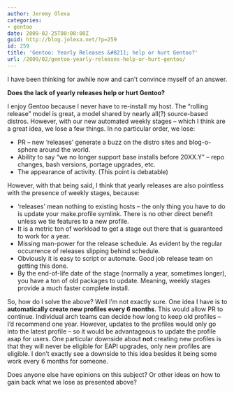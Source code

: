 ```yaml
---
author: Jeremy Olexa
categories:
- gentoo
date: 2009-02-25T00:00:00Z
guid: http://blog.jolexa.net/?p=259
id: 259
title: 'Gentoo: Yearly Releases &#8211; help or hurt Gentoo?'
url: /2009/02/gentoo-yearly-releases-help-or-hurt-gentoo/
---
```


I have been thinking for awhile now and can&#8217;t convince myself of an answer.

**Does the lack of yearly releases help or hurt Gentoo?**

I enjoy Gentoo because I never have to re-install my host. The &#8220;rolling release&#8221; model is great, a model shared by nearly all(?) source-based distros. However, with our new automated weekly stages &#8211; which I think are a great idea, we lose a few things. In no particular order, we lose:

  * PR &#8211; new &#8216;releases&#8217; generate a buzz on the distro sites and blog-o-sphere around the world.
  * Ability to say &#8220;we no longer support base installs before 20XX.Y&#8221; &#8211; repo changes, bash versions, portage upgrades, etc.
  * The appearance of activity. (This point is debatable)

However, with that being said, I think that yearly releases are also pointless with the presence of weekly stages, because:

  * &#8216;releases&#8217; mean nothing to existing hosts &#8211; the only thing you have to do is update your make.profile symlink. There is no other direct benefit unless we tie features to a new profile.
  * It is a metric ton of workload to get a stage out there that is guaranteed to work for a year.
  * Missing man-power for the release schedule. As evident by the regular occurrence of releases slipping behind schedule.
  * Obviously it is easy to script or automate. Good job release team on getting this done.
  * By the end-of-life date of the stage (normally a year, sometimes longer), you have a ton of old packages to update. Meaning, weekly stages provide a much faster complete install.

So, how do I solve the above? Well I&#8217;m not exactly sure. One idea I have is to **automatically create new profiles every 6 months**. This would allow PR to continue. Individual arch teams can decide how long to keep old profiles &#8211; I&#8217;d recommend one year. However, updates to the profiles would only go into the latest profile &#8211; so it would be advantageous to update the profile asap for users. One particular downside about **not** creating new profiles is that they will never be eligible for EAPI upgrades, only new profiles are eligible. I don&#8217;t exactly see a downside to this idea besides it being some work every 6 months for someone.

Does anyone else have opinions on this subject? Or other ideas on how to gain back what we lose as presented above?